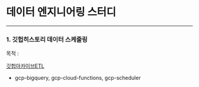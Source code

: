 # 데이터 엔지니어링 스터디

---

### 1. 깃헙히스토리 데이터 스케줄링

목적 :

[깃헙아카이브ETL](https://github.com/dean-kg/data-engineering-study/tree/master/1_git_achieve_etl)

- gcp-bigquery, gcp-cloud-functions, gcp-scheduler
